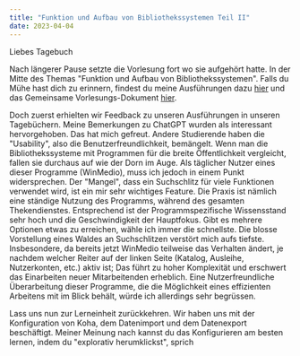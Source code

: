 ```yaml
---
title: "Funktion und Aufbau von Bibliothekssystemen Teil II"
date: 2023-04-04
---
```


Liebes Tagebuch

Nach längerer Pause setzte die Vorlesung fort wo sie aufgehört hatte.
In der Mitte des Themas "Funktion und Aufbau von Bibliothekssystemen".
Falls du Mühe hast dich zu erinnern, findest du meine Ausführungen dazu [hier](https://florian896.github.io/lerntagebuch-bain/2023/03/07/Bibliotheksysteme1.html) und das Gemeinsame Vorlesungs-Dokument [hier](https://pad.gwdg.de/glYuuHwsS6aokIat19Kxpg).  

Doch zuerst erhielten wir Feedback zu unseren Ausführungen in unseren Tagebüchern.
Meine Bemerkungen zu ChatGPT wurden als interessant hervorgehoben. 
Das hat mich gefreut.
Andere Studierende haben die "Usability", also die Benutzerfreundlichkeit, bemängelt.
Wenn man die Bibliothekssysteme mit Programmen für die breite Öffentlichkeit vergleicht, fallen sie durchaus auf wie der Dorn im Auge.
Als täglicher Nutzer eines dieser Programme (WinMedio), muss ich jedoch in einem Punkt widersprechen.
Der "Mangel", dass ein Suchschlitz für viele Funktionen verwendet wird, ist ein mir sehr wichtiges Feature.
Die Praxis ist nämlich eine ständige Nutzung des Programms, während des gesamten Thekendienstes.
Entsprechend ist der Programmspezifische Wissensstand sehr hoch und die Geschwindigkeit der Hauptfokus.
Gibt es mehrere Optionen etwas zu erreichen, wähle ich immer die schnellste.
Die blosse Vorstellung eines Waldes an Suchschlitzen verstört mich aufs tiefste.
Insbesondere, da bereits jetzt WinMedio teilweise das Verhalten ändert, je nachdem welcher Reiter auf der linken Seite (Katalog, Ausleihe, Nutzerkonten, etc.) aktiv ist; Das führt zu hoher Komplexität und erschwert das Einarbeiten neuer Mitarbeitenden erheblich. 
Eine Nutzerfreundliche Überarbeitung dieser Programme, die die Möglichkeit eines effizienten Arbeitens mit im Blick behält, würde ich allerdings sehr begrüssen.

Lass uns nun zur Lerneinheit zurückkehren.
Wir haben uns mit der Konfiguration von Koha, dem Datenimport und dem Datenexport beschäftigt.
Meiner Meinung nach kannst du das Konfigurieren am besten lernen, indem du "explorativ herumklickst", sprich 
